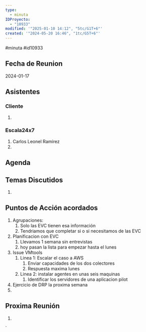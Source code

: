 ```yaml
---
type:
  - minuta
IDProyecto:
  - "10933"
modified: '"2025-01-10 14:12", "5tc/G1T+6"'
created: '"2024-05-20 16:46", "1tc/G5T+6"'
---
```

#minuta 
#id10933 

## Fecha de Reunion
2024-01-17

## Asistentes

### Cliente
1. 
### Escala24x7
1. Carlos Leonel Ramírez
2. 

## Agenda

## Temas Discutidos
1. 

## Puntos de Acción acordados
1. Agrupaciones:
	1. Solo las EVC tienen esa información
	2. Tendriamos que completar si o si necesitamos de las EVC
2. Planificacion con EVC
	1. Llevamos 1 semana sin entrevistas
	2. hoy pasan la lista para empezar hasta el lunes
3. Issue VMtools
	1. Linea 1: Escalar el caso a AWS
		1. Enviar capacidades de los dos colectores
		2. Respuesta maxima lunes
	2. Linea 2: instalar agentes en unas seis maquinas
		1. Identificar los servidores de una aplicacion pilot
4. Ejercicio de DRP la proxima semana
5. 

## Proxima Reunión
1.  

`